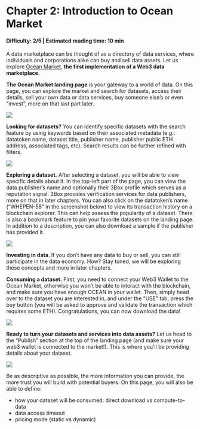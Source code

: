 # Chapter 2: Introduction to Ocean Market

#### Difficulty: **2/5** \| Estimated reading time: **10 min**

<dialog character="squid">“Learn how to navigate these uncharted waters.”</dialog>

A data marketplace can be thought of as a directory of data services, where individuals and corporations alike can buy and sell data assets. Let us explore <a href="https://market.oceanprotocol.com" target="_blank">Ocean Market</a>, **the first implementation of a Web3 data marketplace**.

**The Ocean Market landing page** is your gateway to a world of data. On this page, you can explore the market and search for datasets, access their details, sell your own data or data services, buy someone else’s or even “invest”, more on that last part later.

<img src="/images/defi_chapter_2_0.png" />

**Looking for datasets?** You can identify specific datasets with the search feature by using keywords based on their associated metadata (e.g.: datatoken name, dataset title, publisher name, publisher public ETH address, associated tags, etc). Search results can be further refined with filters.

<img src="/images/defi_chapter_2_1.png" />

**Exploring a dataset.** After selecting a dataset, you will be able to view specific details about it. In the top-left part of the page, you can view the data publisher’s name and optionally their 3Box profile which serves as a reputation signal. 3Box provides verification services for data publishers, more on that in later chapters. You can also click on the datatoken’s name (“WHEPEN-58” in the screenshot below) to view its transaction history on a blockchain explorer. This can help assess the popularity of a dataset. There is also a bookmark feature to pin your favorite datasets on the landing page.
In addition to a description, you can also download a sample if the publisher has provided it.

<img src="/images/defi_chapter_2_2.png" />

**Investing in data**. If you don’t have any data to buy or sell, you can still participate in the data economy. How? Stay tuned, we will be exploring these concepts and more in later chapters.

**Consuming a dataset.** First, you need to connect your Web3 Wallet to the Ocean Market, otherwise you won’t be able to interact with the blockchain, and make sure you have enough OCEAN in your wallet. Then, simply head over to the dataset you are interested in, and under the “USE” tab, press the buy button (you will be asked to approve and validate the transaction which requires some ETH). Congratulations, you can now download the data!

<img src="/images/defi_chapter_2_3.png" />

**Ready to turn your datasets and services into data assets?** Let us head to the “Publish” section at the top of the landing page (and make sure your web3 wallet is connected to the market!). This is where you’ll be providing details about your dataset.

<img src="/images/defi_chapter_2_4.png" />

Be as descriptive as possible, the more information you can provide, the more trust you will build with potential buyers. On this page, you will also be able to define:

- how your dataset will be consumed: direct download vs compute-to-data
- data access timeout
- pricing mode (static vs dynamic)
